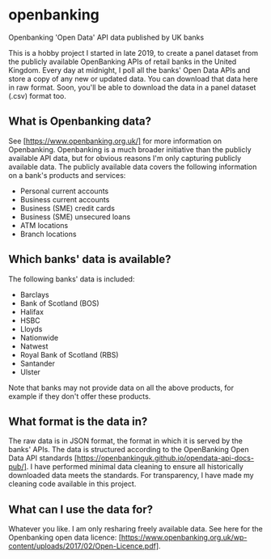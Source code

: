 # openbanking
Openbanking 'Open Data' API data published by UK banks 

This is a hobby project I started in late 2019, to create a panel dataset from the publicly available OpenBanking APIs of retail banks in the United Kingdom. Every day at midnight, I poll all the banks' Open Data APIs and store a copy of any new or updated data. You can download that data here in raw format. Soon, you'll be able to download the data in a panel dataset (.csv) format too.

## What is Openbanking data?

See [https://www.openbanking.org.uk/] for more information on Openbanking. Openbanking is a much broader initiative than the publicly available API data, but for obvious reasons I'm only capturing publicly available data. The publicly available data covers the following information on a bank's products and services:
- Personal current accounts
- Business current accounts 
- Business (SME) credit cards 
- Business (SME) unsecured loans
- ATM locations
- Branch locations

## Which banks' data is available?

The following banks' data is included:
- Barclays
- Bank of Scotland (BOS)
- Halifax
- HSBC
- Lloyds
- Nationwide
- Natwest
- Royal Bank of Scotland (RBS)
- Santander
- Ulster

Note that banks may not provide data on all the above products, for example if they don't offer these products.

## What format is the data in?

The raw data is in JSON format, the format in which it is served by the banks' APIs. The data is structured according to the OpenBanking Open Data API standards [https://openbankinguk.github.io/opendata-api-docs-pub/]. I have performed minimal data cleaning to ensure all historically downloaded data meets the standards. For transparency, I have made my cleaning code available in this project.

## What can I use the data for?

Whatever you like. I am only resharing freely available data. See here for the Openbanking open data licence: [https://www.openbanking.org.uk/wp-content/uploads/2017/02/Open-Licence.pdf].
